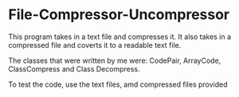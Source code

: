 # File-Compressor-Uncompressor
This program takes in a text file and compresses it. It also takes in a compressed file and coverts it to a readable text file.

The classes that were written by me were: CodePair, ArrayCode, ClassCompress and Class Decompress.

To test the code, use the text files, amd compressed files provided
